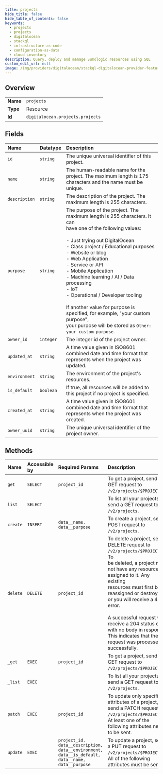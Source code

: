 ```yaml
---
title: projects
hide_title: false
hide_table_of_contents: false
keywords:
  - projects
  - projects
  - digitalocean    
  - stackql
  - infrastructure-as-code
  - configuration-as-data
  - cloud inventory
description: Query, deploy and manage Sumologic resources using SQL
custom_edit_url: null
image: /img/providers/digitalocean/stackql-digitalocean-provider-featured-image.png
---
```

  
    

## Overview
<table><tbody>
<tr><td><b>Name</b></td><td><code>projects</code></td></tr>
<tr><td><b>Type</b></td><td>Resource</td></tr>
<tr><td><b>Id</b></td><td><code>digitalocean.projects.projects</code></td></tr>
</tbody></table>

## Fields
| Name | Datatype | Description |
|:-----|:---------|:------------|
| `id` | `string` | The unique universal identifier of this project. |
| `name` | `string` | The human-readable name for the project. The maximum length is 175 characters and the name must be unique. |
| `description` | `string` | The description of the project. The maximum length is 255 characters. |
| `purpose` | `string` | The purpose of the project. The maximum length is 255 characters. It can<br />have one of the following values:<br /><br />- Just trying out DigitalOcean<br />- Class project / Educational purposes<br />- Website or blog<br />- Web Application<br />- Service or API<br />- Mobile Application<br />- Machine learning / AI / Data processing<br />- IoT<br />- Operational / Developer tooling<br /><br />If another value for purpose is specified, for example, "your custom purpose",<br />your purpose will be stored as `Other: your custom purpose`.<br /> |
| `owner_id` | `integer` | The integer id of the project owner. |
| `updated_at` | `string` | A time value given in ISO8601 combined date and time format that represents when the project was updated. |
| `environment` | `string` | The environment of the project's resources. |
| `is_default` | `boolean` | If true, all resources will be added to this project if no project is specified. |
| `created_at` | `string` | A time value given in ISO8601 combined date and time format that represents when the project was created. |
| `owner_uuid` | `string` | The unique universal identifier of the project owner. |
## Methods
| Name | Accessible by | Required Params | Description |
|:-----|:--------------|:----------------|:------------|
| `get` | `SELECT` | `project_id` | To get a project, send a GET request to `/v2/projects/$PROJECT_ID`. |
| `list` | `SELECT` |  | To list all your projects, send a GET request to `/v2/projects`. |
| `create` | `INSERT` | `data__name, data__purpose` | To create a project, send a POST request to `/v2/projects`. |
| `delete` | `DELETE` | `project_id` | To delete a project, send a DELETE request to `/v2/projects/$PROJECT_ID`. To<br />be deleted, a project must not have any resources assigned to it. Any existing<br />resources must first be reassigned or destroyed, or you will receive a 412 error.<br /><br />A successful request will receive a 204 status code with no body in response.<br />This indicates that the request was processed successfully.<br /> |
| `_get` | `EXEC` | `project_id` | To get a project, send a GET request to `/v2/projects/$PROJECT_ID`. |
| `_list` | `EXEC` |  | To list all your projects, send a GET request to `/v2/projects`. |
| `patch` | `EXEC` | `project_id` | To update only specific attributes of a project, send a PATCH request to `/v2/projects/$PROJECT_ID`. At least one of the following attributes needs to be sent. |
| `update` | `EXEC` | `project_id, data__description, data__environment, data__is_default, data__name, data__purpose` | To update a project, send a PUT request to `/v2/projects/$PROJECT_ID`. All of the following attributes must be sent. |
